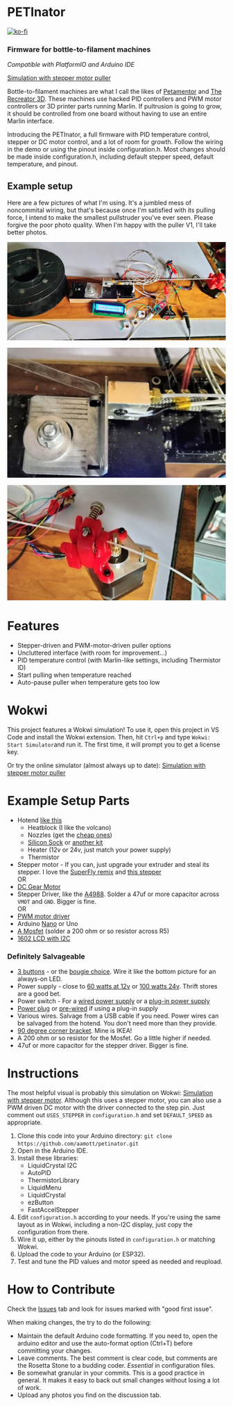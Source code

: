 # PETInator
[![ko-fi](https://ko-fi.com/img/githubbutton_sm.svg)](https://ko-fi.com/T6T6I11DP)
### Firmware for bottle-to-filament machines

*Compatible with PlatformIO and Arduino IDE*

[Simulation with stepper motor puller](https://wokwi.com/projects/333363618182595154)

Bottle-to-filament machines are what I call the likes of [Petamentor](https://petamentor.com/) and [The Recreator 3D](http://recreator3d.com/). These machines use hacked PID controllers and PWM motor controllers or 3D printer parts running Marlin. If pultrusion is going to grow, it should be controlled from one board without having to use an entire Marlin interface.

Introducing the PETInator, a full firmware with PID temperature control, stepper or DC motor control, and a lot of room for growth.  Follow the wiring in the demo or using the pinout inside configuration.h. Most changes should be made inside configuration.h, including default stepper speed, default temperature, and pinout. 

## Example setup
Here are a few pictures of what I'm using. It's a jumbled mess of noncommital wiring, but that's because once I'm satisfied with its pulling force, I intend to make the smallest pullstruder you've ever seen. Please forgive the poor photo quality. When I'm happy with the puller V1, I'll take better photos. 

![Alt text](photos/pullstruder-messy.jpg)

![Alt text](photos/heater.jpg)

![Alt text](photos/puller.jpg)



# Features
- Stepper-driven and PWM-motor-driven puller options
- Uncluttered interface (with room for improvement...)
- PID temperature control (with Marlin-like settings, including Thermistor ID)
- Start pulling when temperature reached
- Auto-pause puller when temperature gets too low


# Wokwi
This project features a Wokwi simulation! To use it, open this project in VS Code and install the Wokwi extension. Then, hit `Ctrl+p` and type `Wokwi: Start Simulator`and run it. The first time, it will prompt you to get a license key. 

Or try the online simulator (almost always up to date): [Simulation with stepper motor puller](https://wokwi.com/projects/333363618182595154)


# Example Setup Parts
- Hotend [like this](https://www.aliexpress.us/item/2251832495261371.html)
    - Heatblock (I like the volcano)
    - Nozzles (get the [cheap ones](https://www.aliexpress.us/item/3256802254841948.html))
    - [Silicon Sock](https://www.aliexpress.us/item/3256803120038055.html) or [another kit](https://www.aliexpress.us/item/3256802255638513.html)
    - Heater (12v or 24v, just match your power supply)
    - Thermistor
- Stepper motor - If you can, just upgrade your extruder and steal its stepper. I love the [SuperFly remix](https://www.thingiverse.com/thing:4914090) and [this stepper](https://www.aliexpress.us/item/3256804155557680.html)  
    OR
- [DC Gear Motor](https://www.amazon.com/Fielect-JGB37-500-Micro-Reduction-Engine/dp/B08Y5MJL1J?crid=165S4TL5CYW7&keywords=12v%2B7rpm%2Bdc%2Bmotor&qid=1660206413&sprefix=12v%2B7rpm,aps,167&sr=8-8&th=1&linkCode=sl1&tag=getparts-20&linkId=e1320b5e9f62f1e8d332ea0036dc7b8d&language=en_US&ref_=as_li_ss_tl)
- Stepper Driver, like the [A4988](https://www.aliexpress.us/item/2251832433524521.html). Solder a 47uf or more capacitor across `VMOT` and `GND`. Bigger is fine.  
    OR
- [PWM motor driver](https://www.aliexpress.us/item/2251832828149067.html)
- Arduino [Nano](https://www.aliexpress.us/item/2255800400953393.html) or Uno
- [A Mosfet](https://www.aliexpress.us/item/3256801931155937.html) (solder a 200 ohm or so resistor across R5)
- [1602 LCD with I2C](https://www.aliexpress.us/item/2251832577552289.html)

### Definitely Salvageable
- [3 buttons](https://www.aliexpress.us/item/3256803815119722.html) - or the [bougie choice](https://www.aliexpress.us/item/3256801497578459.html). Wire it like the bottom picture for an always-on LED.
- Power supply - close to [60 watts at 12v](https://www.aliexpress.us/item/2251832856038008.html) or [100 watts 24v](https://www.aliexpress.us/item/3256804001173742.html). Thrift stores are a good bet. 
- Power switch - For a [wired power supply](https://www.aliexpress.us/item/3256803288712514.html) or a [plug-in power supply](https://www.aliexpress.us/item/3256802413254789.html)
- [Power plug](https://www.aliexpress.us/item/3256802728205272.html) or [pre-wired](https://www.aliexpress.us/item/2255800167561413.html) if using a plug-in supply
- Various wires. Salvage from a USB cable if you need. Power wires can be salvaged from the hotend. You don't need more than they provide. 
- [90 degree corner bracket](https://www.aliexpress.us/item/2251832748236574.html). Mine is IKEA!
- A 200 ohm or so resistor for the Mosfet. Go a little higher if needed.
- 47uf or more capacitor for the stepper driver. Bigger is fine.


# Instructions
The most helpful visual is probably this simulation on Wokwi: [Simulation with stepper motor](https://wokwi.com/projects/333363618182595154). Although this uses a stepper motor, you can also use a PWM driven DC motor with the driver connected to the step pin. Just comment out `USES_STEPPER` in `configuration.h` and set `DEFAULT_SPEED` as appropriate.

1. Clone this code into your Arduino directory: `git clone https://github.com/aamott/petinator.git`
2. Open in the Arduino IDE.
3. Install these libraries: 
    * LiquidCrystal I2C
    * AutoPID
    * ThermistorLibrary
    * LiquidMenu
    * LiquidCrystal
    * ezButton
    * FastAccelStepper
4. Edit `configuration.h` according to your needs. If you're using the same layout as in Wokwi, including a non-I2C display, just copy the configuration from there.
5. Wire it up, either by the pinouts listed in `configuration.h` or matching Wokwi.
6. Upload the code to your Arduino (or ESP32).
7. Test and tune the PID values and motor speed as needed and reupload.

# How to Contribute
Check the [Issues](https://github.com/aamott/petinator/issues) tab and look for issues marked with "good first issue". 

When making changes, the try to do the following: 
- Maintain the default Arduino code formatting. If you need to, open the arduino editor and use the auto-format option (Ctrl+T) before committing your changes. 
- Leave comments. The best comment is clear code, but comments are the Rosetta Stone to a budding coder. *Essential* in configuration files. 
- Be somewhat granular in your commits. This is a good practice in general. It makes it easy to back out small changes without losing a lot of work. 
- Upload any photos you find on the discussion tab.
